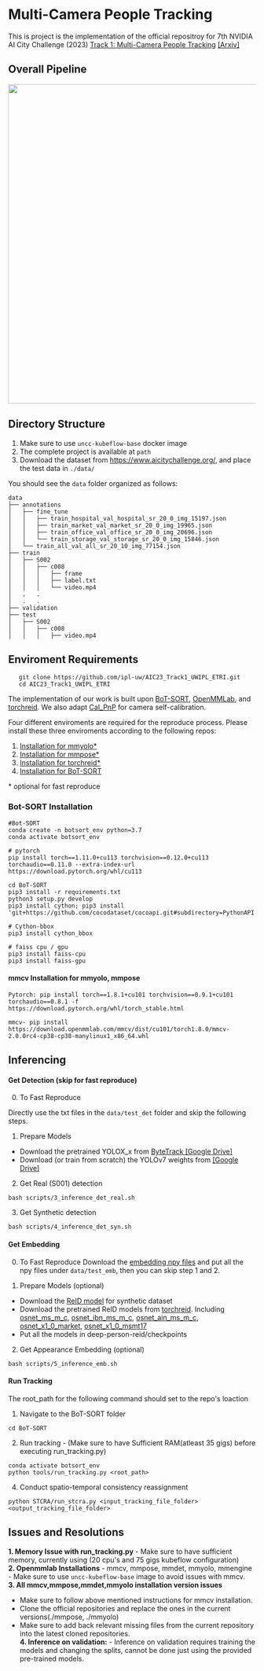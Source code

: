 # Multi-Camera People Tracking

This is project is the implementation of the official repositroy for 7th NVIDIA AI City Challenge (2023) [Track 1: Multi-Camera People Tracking](https://github.com/ipl-uw/AIC23_Track1_UWIPL_ETRI) [[Arxiv]](https://arxiv.org/abs/2304.09471)
 
## Overall Pipeline

<img src="figure.jpg" width="650" />

## Directory Structure

1. Make sure to use ```uncc-kubeflow-base``` docker image 
2. The complete project is available at ``` path ```
3. Download the dataset from https://www.aicitychallenge.org/, and place the test data in `./data/`

You should see the `data` folder organized as follows: 
```
data
├── annotations
│   ├── fine_tune
│   │   ├── train_hospital_val_hospital_sr_20_0_img_15197.json
│   │   ├── train_market_val_market_sr_20_0_img_19965.json
│   │   ├── train_office_val_office_sr_20_0_img_20696.json
│   │   └── train_storage_val_storage_sr_20_0_img_15846.json
│   └── train_all_val_all_sr_20_10_img_77154.json
├── train
│   ├── S002
│   │   ├── c008
│   │   │   ├── frame
│   │   │   ├── label.txt
│   │   │   └── video.mp4
│   .   .
│   .   .
├── validation
├── test
│   ├── S002
│   │   ├── c008
│   │   │   ├── video.mp4
```


## Enviroment Requirements

 ```
    git clone https://github.com/ipl-uw/AIC23_Track1_UWIPL_ETRI.git
    cd AIC23_Track1_UWIPL_ETRI
 ```
The implementation of our work is built upon [BoT-SORT](https://github.com/NirAharon/BoT-SORT), [OpenMMLab](https://github.com/open-mmlab), and [torchreid](https://github.com/KaiyangZhou/deep-person-reid). We also adapt [Cal_PnP](https://github.com/zhengthomastang/Cal_PnP) for camera self-calibration.

Four different enviroments are required for the reproduce process. Please install these three enviroments according to the following repos:
1. [Installation for mmyolo*](https://github.com/open-mmlab/mmyolo#%EF%B8%8F-installation-)
2. [Installation for mmpose*](https://mmpose.readthedocs.io/en/latest/installation.html)
3. [Installation for torchreid*](https://github.com/KaiyangZhou/deep-person-reid#installation)
4. [Installation for BoT-SORT](https://github.com/NirAharon/BoT-SORT#installation)

\* optional for fast reproduce


### Bot-SORT Installation
```
#Bot-SORT
conda create -n botsort_env python=3.7
conda activate botsort_env

# pytorch
pip install torch==1.11.0+cu113 torchvision==0.12.0+cu113 torchaudio==0.11.0 --extra-index-url https://download.pytorch.org/whl/cu113 

cd BoT-SORT
pip3 install -r requirements.txt
python3 setup.py develop
pip3 install cython; pip3 install 'git+https://github.com/cocodataset/cocoapi.git#subdirectory=PythonAPI'

# Cython-bbox
pip3 install cython_bbox

# faiss cpu / gpu
pip3 install faiss-cpu
pip3 install faiss-gpu
```

#### mmcv Installation for mmyolo, mmpose

```
Pytorch: pip install torch==1.8.1+cu101 torchvision==0.9.1+cu101 torchaudio==0.8.1 -f https://download.pytorch.org/whl/torch_stable.html 

mmcv- pip install https://download.openmmlab.com/mmcv/dist/cu101/torch1.8.0/mmcv-2.0.0rc4-cp38-cp38-manylinux1_x86_64.whl 

```
<!--
```
### mmyolo Installtion
Make sure to review Issues section before mmyolo installation.

# train-detector
pip install future tensorboard
pip install setuptools==59.5.0
```
-->
## Inferencing

#### Get Detection (skip for fast reproduce)
0. To Fast Reproduce

Directly use the txt files in the `data/test_det` folder and skip the following steps.

1. Prepare Models

- Download the pretrained YOLOX_x from [ByteTrack [Google Drive]](https://drive.google.com/file/d/1P4mY0Yyd3PPTybgZkjMYhFri88nTmJX5/view)
- Download (or train from scratch) the YOLOv7 weights from [[Google Drive]](https://drive.google.com/drive/folders/10LT1BlBAfYnr-fJjka_Lnzf4nH0N723-?usp=share_link)

2. Get Real (S001) detection
```
bash scripts/3_inference_det_real.sh
```

3. Get Synthetic detection
```
bash scripts/4_inference_det_syn.sh
```

#### Get Embedding 
0. To Fast Reproduce
Download the [embedding npy files](https://drive.google.com/drive/folders/1qbwu37PlFSxmJIBLzJq1L9cAwryahAj7) and put all the npy files under `data/test_emb`, then you can skip step 1 and 2.

1. Prepare Models (optional)
* Download the [ReID model](https://drive.google.com/file/d/1cP-3esZSnktw64SXMHn5cDk6BX15e2-q/view?usp=sharing) for synthetic dataset
* Download the pretrained ReID models from [torchreid](https://kaiyangzhou.github.io/deep-person-reid/MODEL_ZOO). Including [osnet_ms_m_c](https://drive.google.com/file/d/1UxUI4NsE108UCvcy3O1Ufe73nIVPKCiu/view), [osnet_ibn_ms_m_c](https://drive.google.com/file/d/1Sk-2SSwKAF8n1Z4p_Lm_pl0E6v2WlIBn/view), [osnet_ain_ms_m_c](https://drive.google.com/file/d/1YjJ1ZprCmaKG6MH2P9nScB9FL_Utf9t1/view), [osnet_x1_0_market](https://drive.google.com/file/d/1vduhq5DpN2q1g4fYEZfPI17MJeh9qyrA/view), [osnet_x1_0_msmt17](https://drive.google.com/file/d/112EMUfBPYeYg70w-syK6V6Mx8-Qb9Q1M/view)
* Put all the models in deep-person-reid/checkpoints

2. Get Appearance Embedding (optional)
```
bash scripts/5_inference_emb.sh
```

#### Run Tracking

The root_path for the following command should set to the repo's loaction

1. Navigate to the BoT-SORT folder
```
cd BoT-SORT
```

2. Run tracking - (Make sure to have Sufficient RAM(atleast 35 gigs) before executing run_tracking.py)
```
conda activate botsort_env
python tools/run_tracking.py <root_path>
```


4. Conduct spatio-temporal consistency reassignment 
```
python STCRA/run_stcra.py <input_tracking_file_folder> <output_tracking_file_folder>
```
<!--
5. Generate final submission
```
cd ../BoT-SORT
python tools/aic_interpolation.py <root_path>
python tools/boundaryrect_removal.py <root_path>
python tools/generate_submission.py <root_path>
```
-->

## Issues and Resolutions 

**1. Memory Issue with run_tracking.py** - Make sure to have sufficient memory, currently using (20 cpu's and 75 gigs kubeflow configuration)  \
**2. Openmmlab Installations** - mmcv, mmpose, mmdet, mmyolo, mmengine - Make sure to use ```uncc-kubeflow-base``` image to avoid issues with mmcv. \
**3. All mmcv,mmpose,mmdet,mmyolo installation version issues**
 - Make sure to follow above mentioned instructions for mmcv installation.
 - Clone the official repositories and replace the ones in the current versions(./mmpose, ./mmyolo)
 - Make sure to add back relevant missing files from the current repository into the latest cloned repositories. \
**4. Inference on validation:** - Inference on validation requires training the models and changing the splits, cannot be done just using the provided pre-trained models.
   
